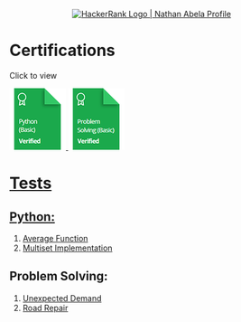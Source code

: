 <p align="center">
    <a href="https://www.hackerrank.com/doyinsolamiolao1?hr_r=1">
        <img alt="HackerRank Logo | Nathan Abela Profile" src="https://hrcdn.net/fcore/assets/brand/typemark_60x200-7435b42d20.svg" >
    </a>
</p>

# Certifications
Click to view

<a href="https://www.hackerrank.com/certificates/c1e1ec181200">
    <img src="images/python_basic_skill.png" alt="Python (Basic) Certificate"/>

<a href="https://www.hackerrank.com/certificates/f1f5cc21afdb">
    <img src="images/problem_solving_basic_skill.png" alt="Problem Solving (Basic) Certificate"/>

# Tests
## Python:
1. [Average Function](https://github.com/doyinsolamiolaoye/HackerRank-certification/tree/main/Python%20(basic)/1.%20Average%20function)
2. [Multiset Implementation](https://github.com/doyinsolamiolaoye/HackerRank-certification/tree/main/Python%20(basic)/2.%20Multiset%20Implementation)

## Problem Solving:
1. [Unexpected Demand](https://github.com/doyinsolamiolaoye/HackerRank-certification/tree/main/Problem%20solving/1.%20Unexpected%20Demand)
2. [Road Repair](https://github.com/doyinsolamiolaoye/HackerRank-certification/tree/main/Problem%20solving/2.%20Road%20Repair)